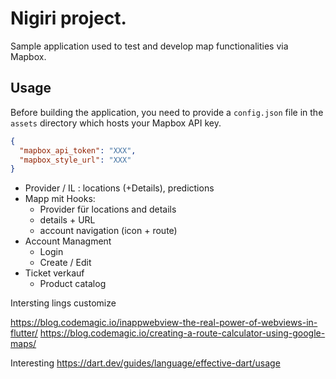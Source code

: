 # Nigiri project.

Sample application used to test and develop map functionalities via Mapbox.

## Usage

Before building the application, you need to provide a `config.json` file in the `assets` directory which hosts your Mapbox API key.

```json
{
  "mapbox_api_token": "XXX",
  "mapbox_style_url": "XXX"
}
```


- Provider / IL  : locations (+Details), predictions
- Mapp mit Hooks: 
  - Provider für locations and details 
  - details + URL 
  - account navigation (icon + route)
- Account Managment
  - Login
  - Create / Edit
- Ticket verkauf
  - Product catalog


Intersting lings customize

https://blog.codemagic.io/inappwebview-the-real-power-of-webviews-in-flutter/
https://blog.codemagic.io/creating-a-route-calculator-using-google-maps/



Interesting
https://dart.dev/guides/language/effective-dart/usage
